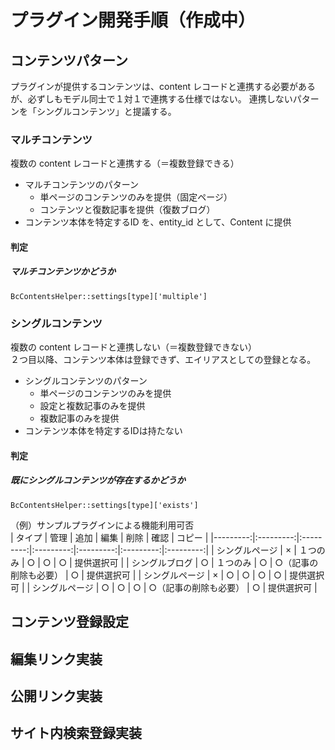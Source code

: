 # プラグイン開発手順（作成中）

## コンテンツパターン
プラグインが提供するコンテンツは、content レコードと連携する必要があるが、必ずしもモデル同士で１対１で連携する仕様ではない。
連携しないパターンを「シングルコンテンツ」と提議する。

### マルチコンテンツ
複数の content レコードと連携する（＝複数登録できる）
- マルチコンテンツのパターン
  - 単ページのコンテンツのみを提供（固定ページ）
  - コンテンツと復数記事を提供（復数ブログ）
- コンテンツ本体を特定するID を、entity_id として、Content に提供

#### 判定
##### マルチコンテンツかどうか
	BcContentsHelper::settings[type]['multiple']

### シングルコンテンツ
複数の content レコードと連携しない（＝複数登録できない）  
２つ目以降、コンテンツ本体は登録できず、エイリアスとしての登録となる。
- シングルコンテンツのパターン
  - 単ページのコンテンツのみを提供
  - 設定と複数記事のみを提供
  - 複数記事のみを提供
- コンテンツ本体を特定するIDは持たない

#### 判定
##### 既にシングルコンテンツが存在するかどうか
	BcContentsHelper::settings[type]['exists']

（例）サンプルプラグインによる機能利用可否  
| タイプ | 管理 | 追加 | 編集 | 削除 | 確認 | コピー |
|---------:|:---------:|:---------:|:---------:|:---------:|:---------:|:---------:|
| シングルページ | × | １つのみ | ○ | ○ | ○ | 提供選択可 |
| シングルブログ | ○ | １つのみ | ○ | ○（記事の削除も必要） | ○ | 提供選択可 |
| シングルページ | × | ○ | ○ | ○ | ○ | 提供選択可 |
| シングルページ | ○ | ○ | ○ | ○（記事の削除も必要） | ○ | 提供選択可 |

## コンテンツ登録設定
## 編集リンク実装
## 公開リンク実装
## サイト内検索登録実装

